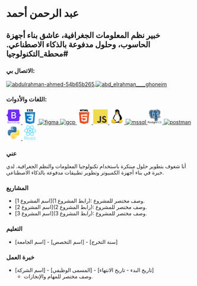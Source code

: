 # عبد الرحمن أحمد

## خبير نظم المعلومات الجغرافية، عاشق بناء أجهزة الحاسوب، وحلول مدفوعة بالذكاء الاصطناعي. #محطة_التكنولوجيا

### الاتصال بي:
<p align="left">
  <a href="https://linkedin.com/in/abdulrahman-ahmed-54b65b265" target="blank">
    <img align="center" src="https://raw.githubusercontent.com/rahuldkjain/github-profile-readme-generator/master/src/images/icons/Social/linked-in-alt.svg" alt="abdulrahman-ahmed-54b65b265" height="30" width="40" />
  </a>
  <a href="https://instagram.com/abd_elrahman____ghoneim" target="blank">
    <img align="center" src="https://raw.githubusercontent.com/rahuldkjain/github-profile-readme-generator/master/src/images/icons/Social/instagram.svg" alt="abd_elrahman____ghoneim" height="30" width="40" />
  </a>
</p>

### اللغات والأدوات:
<p align="left">
  <a href="https://getbootstrap.com" target="_blank" rel="noreferrer">
    <img src="https://raw.githubusercontent.com/devicons/devicon/master/icons/bootstrap/bootstrap-plain-wordmark.svg" alt="bootstrap" width="40" height="40"/>
  </a>
  <a href="https://www.w3schools.com/css/" target="_blank" rel="noreferrer">
    <img src="https://raw.githubusercontent.com/devicons/devicon/master/icons/css3/css3-original-wordmark.svg" alt="css3" width="40" height="40"/>
  </a>
  <a href="https://www.figma.com/" target="_blank" rel="noreferrer">
    <img src="https://www.vectorlogo.zone/logos/figma/figma-icon.svg" alt="figma" width="40" height="40"/>
  </a>
  <a href="https://cloud.google.com" target="_blank" rel="noreferrer">
    <img src="https://www.vectorlogo.zone/logos/google_cloud/google_cloud-icon.svg" alt="gcp" width="40" height="40"/>
  </a>
  <a href="https://www.w3.org/html/" target="_blank" rel="noreferrer">
    <img src="https://raw.githubusercontent.com/devicons/devicon/master/icons/html5/html5-original-wordmark.svg" alt="html5" width="40" height="40"/>
  </a>
  <a href="https://developer.mozilla.org/en-US/docs/Web/JavaScript" target="_blank" rel="noreferrer">
    <img src="https://raw.githubusercontent.com/devicons/devicon/master/icons/javascript/javascript-original.svg" alt="javascript" width="40" height="40"/>
  </a>
  <a href="https://www.linux.org/" target="_blank" rel="noreferrer">
    <img src="https://raw.githubusercontent.com/devicons/devicon/master/icons/linux/linux-original.svg" alt="linux" width="40" height="40"/>
  </a>
  <a href="https://www.microsoft.com/en-us/sql-server" target="_blank" rel="noreferrer">
    <img src="https://www.svgrepo.com/show/303229/microsoft-sql-server-logo.svg" alt="mssql" width="40" height="40"/>
  </a>
  <a href="https://www.postgresql.org" target="_blank" rel="noreferrer">
    <img src="https://raw.githubusercontent.com/devicons/devicon/master/icons/postgresql/postgresql-original-wordmark.svg" alt="postgresql" width="40" height="40"/>
  </a>
  <a href="https://postman.com" target="_blank" rel="noreferrer">
    <img src="https://www.vectorlogo.zone/logos/getpostman/getpostman-icon.svg" alt="postman" width="40" height="40"/>
  </a>
  <a href="https://www.python.org" target="_blank" rel="noreferrer">
    <img src="https://raw.githubusercontent.com/devicons/devicon/master/icons/python/python-original.svg" alt="python" width="40" height="40"/>
  </a>
  <a href="https://reactjs.org/" target="_blank" rel="noreferrer">
    <img src="https://raw.githubusercontent.com/devicons/devicon/master/icons/react/react-original-wordmark.svg" alt="react" width="40" height="40"/>
  </a>
</p>

### عني
أنا شغوف بتطوير حلول مبتكرة باستخدام تكنولوجيا المعلومات والنظم الجغرافية. لدي خبرة في بناء أجهزة الكمبيوتر وتطوير تطبيقات مدفوعة بالذكاء الاصطناعي.

### المشاريع
- [اسم المشروع 1](رابط المشروع 1): وصف مختصر للمشروع.
- [اسم المشروع 2](رابط المشروع 2): وصف مختصر للمشروع.
- [اسم المشروع 3](رابط المشروع 3): وصف مختصر للمشروع.

### التعليم
- [اسم الجامعة] - [اسم التخصص] - [سنة التخرج]

### خبرة العمل
- [اسم الشركة] - [المسمى الوظيفي] - [تاريخ البدء - تاريخ الانتهاء]
  - وصف مختصر للمهام والإنجازات.
